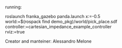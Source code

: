 running:

roslaunch franka_gazebo panda.launch x:=-0.5 \
    world:=$(rospack find demo_pkg)/world/pick_place.sdf \
    controller:=cartesian_impedance_example_controller \
    rviz:=true
    
    


Creator and manteiner: Alessandro Melone

